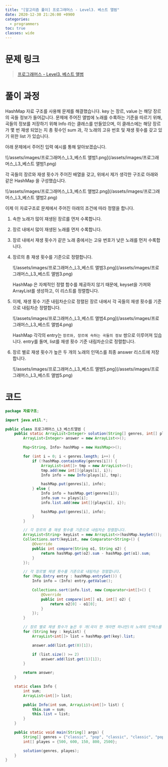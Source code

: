 ```yaml
---
title: "[알고리즘 풀이] 프로그래머스 - Level3. 베스트 앨범"
date: 2020-12-30 21:26:00 +0900
categories:
  - programmers
toc: true
classes: wide
---
```


# 문제 링크

> [프로그래머스 - Level3. 베스트 앨범](https://programmers.co.kr/learn/courses/30/lessons/42579)

# 풀이 과정

HashMap 자료 구조를 사용해 문제를 해결했습니다. key 는 장르, value 는 해당 장르의 곡들 정보가 들어갑니다. 문제에 주어진 앨범에 노래를 수록하는 기준을 따르기 위해, 곡들의 정보를 저장하기 위해 Info 라는 클래스를 만들었으며, 이 클래스에는 해당 장르가 몇 번 재생 되었는 지 총 횟수인 sum 과, 각 노래의 고유 번호 및 재생 횟수를 갖고 있기 위한 list 가 있습니다.

아래 문제에서 주어진 입력 예시를 통해 알아보겠습니다.

![/assets/images/프로그래머스_L3_베스트 앨범1.png](/assets/images/프로그래머스_L3_베스트 앨범1.png)

각 곡들의 장르와 재생 횟수가 주어진 배열을 갖고, 위에서 제가 생각한 구조로 아래와 같은 HashMap 을 구성했습니다.

![/assets/images/프로그래머스_L3_베스트 앨범2.png](/assets/images/프로그래머스_L3_베스트 앨범2.png)

이제 이 자료구조로 문제에서 주어진 아래의 조건에 따라 정렬을 합니다.

1. 속한 노래가 많이 재생된 장르를 먼저 수록합니다.
2. 장르 내에서 많이 재생된 노래를 먼저 수록합니다.
3. 장르 내에서 재생 횟수가 같은 노래 중에서는 고유 번호가 낮은 노래를 먼저 수록합니다.

1. 장르의 총 재생 횟수를 기준으로 정렬합니다.

    ![/assets/images/프로그래머스_L3_베스트 앨범3.png](/assets/images/프로그래머스_L3_베스트 앨범3.png)

    HashMap 은 자체적인 정렬 함수를 제공하지 않기 때문에, keyset을 가져와 ArrayList를 생성하고, 이 리스트를 정렬합니다.

2. 이제, 재생 횟수 기준 내림차순으로 정렬된 장르 내에서 각 곡들의 재생 횟수를 기준으로 내림차순 정렬합니다.

    ![/assets/images/프로그래머스_L3_베스트 앨범4.png](/assets/images/프로그래머스_L3_베스트 앨범4.png)

    HashMap 각각의 entry는 `장르와, 장르에 속하는 곡들의 정보` 쌍으로 이루어져 있습니다. entry를 돌며, list를 재생 횟수 기준 내림차순으로 정렬합니다.

3. 장르 별로 재생 횟수가 높은 두 개의 노래의 인덱스를 최종 answer 리스트에 저장합니다.

    ![/assets/images/프로그래머스_L3_베스트 앨범5.png](/assets/images/프로그래머스_L3_베스트 앨범5.png)

# 코드

```java
package 자료구조;

import java.util.*;

public class 프로그래머스_L3_베스트앨범 {
    public static ArrayList<Integer> solution(String[] genres, int[] plays) {
        ArrayList<Integer> answer = new ArrayList<>();

        Map<String, Info> hashMap = new HashMap<>();

        for (int i = 0; i < genres.length; i++) {
            if (!hashMap.containsKey(genres[i])) {
                ArrayList<int[]> tmp = new ArrayList<>();
                tmp.add(new int[]{plays[i], i});
                Info info = new Info(plays[i], tmp);

                hashMap.put(genres[i], info);
            } else {
                Info info = hashMap.get(genres[i]);
                info.sum += plays[i];
                info.list.add(new int[]{plays[i], i});

                hashMap.put(genres[i], info);
            }
        }

        // 각 장르의 총 재생 횟수를 기준으로 내림차순 정렬합니다.
        ArrayList<String> keyList = new ArrayList<>(hashMap.keySet());
        Collections.sort(keyList, new Comparator<String>() {
            @Override
            public int compare(String o1, String o2) {
                return hashMap.get(o2).sum - hashMap.get(o1).sum;
            }
        });

        // 각 장르별 재생 횟수를 기준으로 내림차순 정렬합니다.
        for (Map.Entry entry : hashMap.entrySet()) {
            Info info = (Info) entry.getValue();

            Collections.sort(info.list, new Comparator<int[]>() {
                @Override
                public int compare(int[] o1, int[] o2) {
                    return o2[0] - o1[0];
                }
            });
        }

        // 장르 별로 재생 횟수가 높은 두 개(곡이 한 개라면 하나만)의 노래의 인덱스를 리스트에 저장합니다.
        for (String key : keyList) {
            ArrayList<int[]> list = hashMap.get(key).list;

            answer.add(list.get(0)[1]);

            if (list.size() >= 2)
                answer.add(list.get(1)[1]);
        }

        return answer;
    }

    static class Info {
        int sum;
        ArrayList<int[]> list;

        public Info(int sum, ArrayList<int[]> list) {
            this.sum = sum;
            this.list = list;
        }
    }

    public static void main(String[] args) {
        String[] genres = {"classic", "pop", "classic", "classic", "pop"};
        int[] playes = {500, 600, 150, 800, 2500};

        solution(genres, playes);
    }
}
```